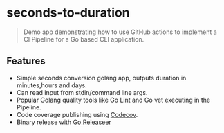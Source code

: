 # seconds-to-duration

> Demo app demonstrating how to use GitHub actions to implement a CI Pipeline for a Go based CLI application.

## Features

* Simple seconds conversion golang app, outputs duration in minutes,hours and days.
* Can read input from stdin/command line args.
* Popular Golang quality tools like Go Lint and Go vet executing in the Pipeline.
* Code coverage publishing using [Codecov](https://codecov.io/).
* Binary release with [Go Releaseer](https://goreleaser.com/)
